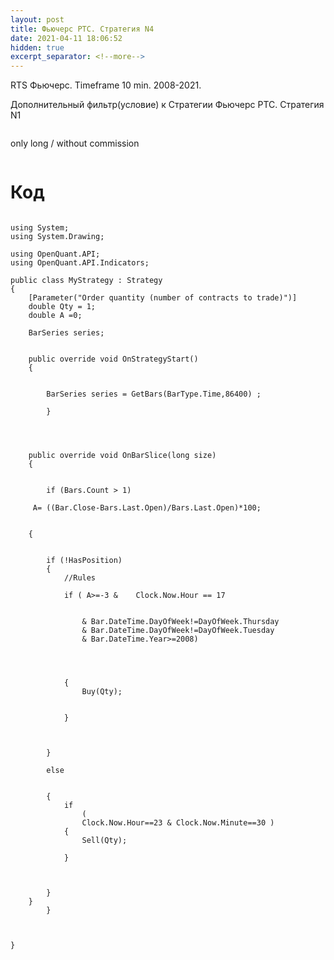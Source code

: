 ```yaml
---
layout: post
title: Фьючерс РТС. Стратегия N4
date: 2021-04-11 18:06:52
hidden: true
excerpt_separator: <!--more-->
---
```


RTS Фьючерс. Timeframe 10 min. 2008-2021.

Дополнительный фильтр(условие) к Стратегии Фьючерс РТС. Стратегия N1


<!--more-->


<img src="https://raw.githubusercontent.com/Ragve-hub/scribble/gh-pages/images/pattern4_ch.png" alt="">

only long / without commission

<img src="https://raw.githubusercontent.com/Ragve-hub/scribble/gh-pages/images/pattern4_p.png" alt="">

# Код

```

using System;
using System.Drawing;

using OpenQuant.API;
using OpenQuant.API.Indicators;

public class MyStrategy : Strategy
{
	[Parameter("Order quantity (number of contracts to trade)")]
	double Qty = 1;
	double A =0;

	BarSeries series;

	
	public override void OnStrategyStart()
	{
		
	
		BarSeries series = GetBars(BarType.Time,86400) ;
	
		}
	
	
	
	
	public override void OnBarSlice(long size)
	{

		
		if (Bars.Count > 1)
		
	 A= ((Bar.Close-Bars.Last.Open)/Bars.Last.Open)*100;
		
		
	{
			
         
		if (!HasPosition)
		{
			//Rules
				
			if ( A>=-3 &	Clock.Now.Hour == 17
				
			
				& Bar.DateTime.DayOfWeek!=DayOfWeek.Thursday 
				& Bar.DateTime.DayOfWeek!=DayOfWeek.Tuesday
				& Bar.DateTime.Year>=2008)
					
					
					
				
			{
				Buy(Qty);
			
						
			}
			
			

		}
			
		else
			
			
		{
			if 			
				(
				Clock.Now.Hour==23 & Clock.Now.Minute==30 )
			{
				Sell(Qty);
					
			}
				
			
			
		}
	}
		}

	

}





```


